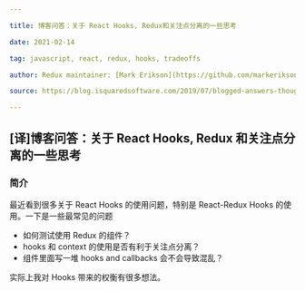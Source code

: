 ```yaml
---

title: 博客问答：关于 React Hooks, Redux和关注点分离的一些思考

date: 2021-02-14

tag: javascript, react, redux, hooks, tradeoffs

author: Redux maintainer: [Mark Erikson](https://github.com/markerikson)

source: https://blog.isquaredsoftware.com/2019/07/blogged-answers-thoughts-on-hooks/

---
```


## [译]博客问答：关于 React Hooks, Redux 和关注点分离的一些思考

### 简介

最近看到很多关于 React Hooks 的使用问题，特别是 React-Redux Hooks 的使用。一下是一些最常见的问题

- 如何测试使用 Redux 的组件？
- hooks 和 context 的使用是否有利于关注点分离？
- 组件里面写一堆 hooks and callbacks 会不会导致混乱？

实际上我对 Hooks 带来的权衡有很多想法。
